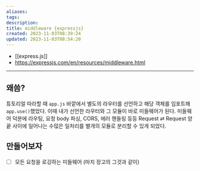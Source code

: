 ```yaml
---
aliases: 
tags: 
description:
title: middleware {expressjs}
created: 2023-11-03T08:39:24
updated: 2023-11-03T08:54:20
---
```

- [[express.js]]
- <https://expressjs.com/en/resources/middleware.html>
___

## 왜씀?

튜토리얼 따라할 때 `app.js` 바깥에서 별도의 라우터를 선언하고 해당 객체를 임포트해 `app.use()`했었다. 이때 내가 선언한 라우터와 그 모듈이 바로 미들웨어가 된다. 미들웨어 덕분에 라우팅, 요청 body 파싱, CORS, 에러 핸들링 등등 Request ⇄ Request 양 끝 사이에 일어나는 수많은 일처리를 별개의 모듈로 분리할 수 있게 되었다.

## 만들어보자

- [ ] 모든 요청을 로깅하는 미들웨어 (마치 장고의 그것과 같이)
